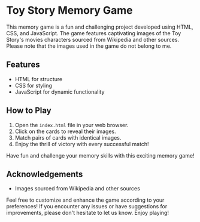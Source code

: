 # Toy Story Memory Game

This memory game is a fun and challenging project developed using HTML, CSS, and JavaScript. The game features captivating images of the Toy Story's movies characters sourced from Wikipedia and other sources. Please note that the images used in the game do not belong to me.

## Features
- HTML for structure
- CSS for styling
- JavaScript for dynamic functionality

## How to Play
1. Open the `index.html` file in your web browser.
2. Click on the cards to reveal their images.
3. Match pairs of cards with identical images.
4. Enjoy the thrill of victory with every successful match!

Have fun and challenge your memory skills with this exciting memory game!

## Acknowledgements
- Images sourced from Wikipedia and other sources

Feel free to customize and enhance the game according to your preferences! If you encounter any issues or have suggestions for improvements, please don't hesitate to let us know. Enjoy playing!
